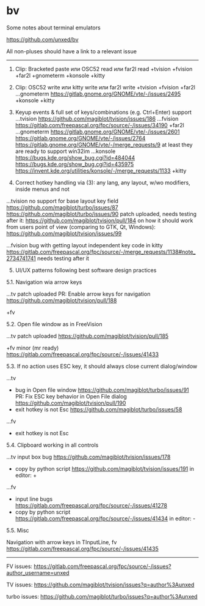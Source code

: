 
# bv
Some notes about terminal emulators

https://github.com/unxed/bv

All non-pluses should have a link to a relevant issue

---

1. Clip: Bracketed paste или OSC52 read или far2l read
+tvision
+fvision
+far2l
+gnometerm
+konsole
+kitty

2. Clip: OSC52 write или kitty write или far2l write
+tvision
+fvision
+far2l
...gnometerm
https://gitlab.gnome.org/GNOME/vte/-/issues/2495
+konsole
+kitty

3. Keyup events & full set of keys/combinations (e.g. Ctrl+Enter) support
...tvision
https://github.com/magiblot/tvision/issues/186
...fvision
https://gitlab.com/freepascal.org/fpc/source/-/issues/34190
+far2l
...gnometerm
https://gitlab.gnome.org/GNOME/vte/-/issues/2601
https://gitlab.gnome.org/GNOME/vte/-/issues/2764
https://gitlab.gnome.org/GNOME/vte/-/merge_requests/9
at least they are ready to support win32im
...konsole
https://bugs.kde.org/show_bug.cgi?id=484044
https://bugs.kde.org/show_bug.cgi?id=435975
https://invent.kde.org/utilities/konsole/-/merge_requests/1133
+kitty

4. Correct hotkey handling via (3): any lang, any layout, w/wo modifiers, inside menus and not

...tvision
no support for base layout key field
https://github.com/magiblot/turbo/issues/87
https://github.com/magiblot/turbo/issues/90
patch uploaded, needs testing after it:
https://github.com/magiblot/tvision/pull/184
on how it should work from users point of view (comparing to GTK, Qt, Windows):
https://github.com/magiblot/tvision/issues/99

...fvision
bug with getting layout independent key code in kitty
https://gitlab.com/freepascal.org/fpc/source/-/merge_requests/1138#note_2734741741
needs testing after it

5. UI/UX patterns following best software design practices

5.1. Navigation wia arrow keys

...tv patch uploaded
PR: Enable arrow keys for navigation
https://github.com/magiblot/tvision/pull/188

+fv

5.2. Open file window as in FreeVision

...tv patch uploaded
https://github.com/magiblot/tvision/pull/185

+fv
minor (mr ready)
https://gitlab.com/freepascal.org/fpc/source/-/issues/41433

5.3. If no action uses ESC key, it should always close current dialog/window

...tv
- bug in Open file window
https://github.com/magiblot/turbo/issues/91
PR: Fix ESC key behavior in Open File dialog
https://github.com/magiblot/tvision/pull/190
- exit hotkey is not Esc
https://github.com/magiblot/turbo/issues/58

...fv
- exit hotkey is not Esc

5.4. Clipboard working in all controls

...tv
input box bug
https://github.com/magiblot/tvision/issues/178
- copy by python script
https://github.com/magiblot/tvision/issues/191
in editor: +

...fv
- input line bugs
https://gitlab.com/freepascal.org/fpc/source/-/issues/41278
- copy by python script
https://gitlab.com/freepascal.org/fpc/source/-/issues/41434
in editor: -

5.5. Misc

Navigation with arrow keys in TInputLine, fv
https://gitlab.com/freepascal.org/fpc/source/-/issues/41435

---

FV issues:
https://gitlab.com/freepascal.org/fpc/source/-/issues?author_username=unxed

TV issues:
https://github.com/magiblot/tvision/issues?q=author%3Aunxed

turbo issues:
https://github.com/magiblot/turbo/issues?q=author%3Aunxed

